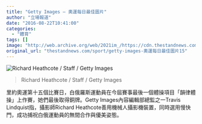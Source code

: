 ```yaml
---
title: "Getty Images — 奧運每日最佳圖片"
author: "立場報道"
date: "2016-08-22T10:41:00"
categories:
  - "體育"
tags: []
image: "http://web.archive.org/web/2021im_/https://cdn.thestandnews.com/media/photos/cache/Day201520-20Richard20Heathcote_DJ5BY_1200x0.jpg"
original_url: "thestandnews.com/sport/getty-images-奧運每日最佳圖片15"
---
```

![Richard Heathcote / Staff / Getty Images](http://web.archive.org/web/2021im_/https://cdn.thestandnews.com/media/photos/cache/Day201520-20Richard20Heathcote_DJ5BY_1200x0.jpg)

> Richard Heathcote / Staff / Getty Images

里約奧運第十五個比賽日，白俄羅斯運動員在今屆賽事最後一個體操項目「韻律體操」上作賽，她們最後取得銅牌。Getty Images內容編輯部總監之一Travis Lindquist指，攝影師Richard Heathcote善用機械人攝影機裝置，同時選用慢快門，成功捕祝白俄運動員的無間合作與優美姿態。